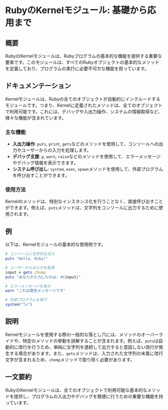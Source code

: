 <!--
Meta Description: # RubyのKernelモジュール: 基礎から応用まで ## 概要 RubyのKernelモジュールは、Rubyプログラムの基本的な機能を提供する重要な要素です。このモジュールは、すべてのRubyオブジェクトの基本的なメソッドを定義しており、プログラムの実行に必要不可欠な機能を担っています。 ##...
Meta Keywords: puts, gets, rubyのkernelモジュールは, などのメソッドを使用して, warn
-->

# RubyのKernelモジュール: 基礎から応用まで

## 概要
RubyのKernelモジュールは、Rubyプログラムの基本的な機能を提供する重要な要素です。このモジュールは、すべてのRubyオブジェクトの基本的なメソッドを定義しており、プログラムの実行に必要不可欠な機能を担っています。

## ドキュメンテーション
Kernelモジュールは、Rubyの全てのオブジェクトが自動的にインクルードするモジュールです。つまり、Kernelに定義されたメソッドは、全てのオブジェクトで利用可能です。これには、デバッグや入出力操作、システムの情報取得など、様々な機能が含まれています。

### 主な機能
- **入出力操作**: `puts`, `print`, `gets`などのメソッドを使用して、コンソールへの出力やユーザーからの入力を処理します。
- **デバッグ支援**: `p`, `warn`, `raise`などのメソッドを使用して、エラーメッセージやデバッグ情報を表示できます。
- **システム呼び出し**: `system`, `exec`, `spawn`メソッドを使用して、外部プログラムを呼び出すことができます。

### 使用方法
Kernelのメソッドは、特別なインスタンス化を行うことなく、直接呼び出すことができます。例えば、`puts`メソッドは、文字列をコンソールに出力するために使用されます。

## 例
以下は、Kernelモジュールの基本的な使用例です。

```ruby
# コンソールに文字列を出力
puts "Hello, Ruby!"

# ユーザーからの入力を取得
input = gets.chomp
puts "あなたが入力したのは: #{input}"

# エラーメッセージを表示
warn "これは警告メッセージです"

# 外部プログラムを実行
system("ls")
```

## 説明
Kernelモジュールを使用する際の一般的な落とし穴には、メソッドのオーバーライドや、特定のメソッドの挙動を誤解することが含まれます。例えば、`puts`は自動的に改行を行うため、単純に文字列を連続して出力すると意図しない改行が発生する場合があります。また、`gets`メソッドは、入力された文字列の末尾に改行文字が含まれるため、`chomp`メソッドで取り除く必要があります。

## 一文要約
RubyのKernelモジュールは、全てのオブジェクトで利用可能な基本的なメソッドを提供し、プログラムの入出力やデバッグを簡便に行うための重要な機能を持っています。